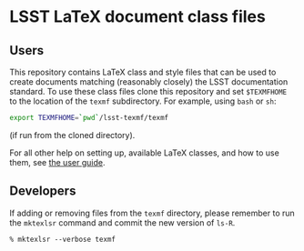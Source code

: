 # LSST LaTeX document class files

## Users
This repository contains LaTeX class and style files that can be used to create documents matching (reasonably closely) the LSST documentation standard. To use these class files clone this repository and set `$TEXMFHOME` to the location of the `texmf` subdirectory. For example, using `bash` or `sh`:
```bash
export TEXMFHOME=`pwd`/lsst-texmf/texmf
```
(if run from the cloned directory).

For all other help on setting up, available LaTeX classes, and how to use them, see [the user guide](docs/index.rst).

## Developers

If adding or removing files from the `texmf` directory, please remember to run the `mktexlsr` command and commit the new version of `ls-R`.

```
% mktexlsr --verbose texmf
```
